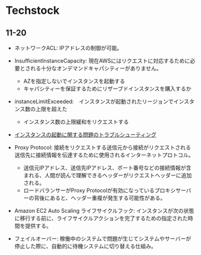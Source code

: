 # Techstock

## 11-20

- ネットワークACL: IPアドレスの制御が可能。
- InsufficientInstanceCapacity: 現在AWSにはリクエストに対応するために必要とされる十分なオンデマンドキャパシティーがありません。
    -  AZを指定しないでインスタンスを起動する
    - キャパシティーを保証するためにリザーブドインスタンスを購入するか

- instanceLimitExceeded:　インスタンスが起動されたリージョンでインスタンス数の上限を超えた
    - インスタンス数の上限緩和をリクエストする


- [インスタンスの起動に関する問題のトラブルシューティング](https://docs.aws.amazon.com/ja_jp/AWSEC2/latest/UserGuide/troubleshooting-launch.html)

- Proxy Protocol: 接続をリクエストする送信元から接続がリクエストされる送信先に接続情報を伝達するために使用されるインターネットプロトコル。
    - 送信元IPアドレス、送信先IPアドレス、ポート番号などの接続情報が含まれる、人間が読んで理解できるヘッダーがリクエストヘッダーに追加される。
    - ロードバランサーがProxy Protocolが有効になっているプロキシサーバーの背後にあると、ヘッダー重複が発生する可能性がある。

- Amazon EC2 Auto Scaling ライフサイクルフック: インスタンスが次の状態に移行する前に、ライフサイクルアクションを完了するための指定された時間を提供する。

- フェイルオーバー: 稼働中のシステムで問題が生じてシステムやサーバーが停止した際に、自動的に待機システムに切り替える仕組み。

